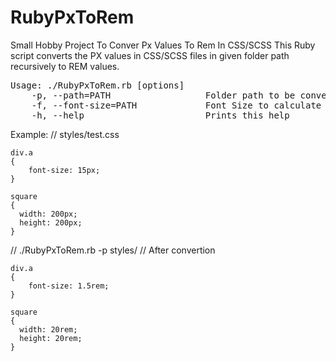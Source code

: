 # RubyPxToRem
Small Hobby Project To Conver Px Values To Rem In CSS/SCSS
This Ruby script converts the PX values in CSS/SCSS files in given folder path recursively to REM values.

<pre>Usage: ./RubyPxToRem.rb [options]
    -p, --path=PATH                  Folder path to be converted. Default value: &apos;cssFiles&apos; 
    -f, --font-size=PATH             Font Size to calculate Rem values. Calculation will be done as &lt;PX-VALUE&gt; / &lt;FONT-SIZE&gt;. Default value: &apos;10&apos;
    -h, --help                       Prints this help
</pre>


Example: 
  // styles/test.css
    
    div.a
    {
        font-size: 15px;
    }
    
    square 
    {
      width: 200px;
      height: 200px;
    }
    
   // ./RubyPxToRem.rb -p styles/
   // After convertion
     
    div.a
    {
        font-size: 1.5rem;
    }
    
    square 
    {
      width: 20rem;
      height: 20rem;
    }
  
  
  
